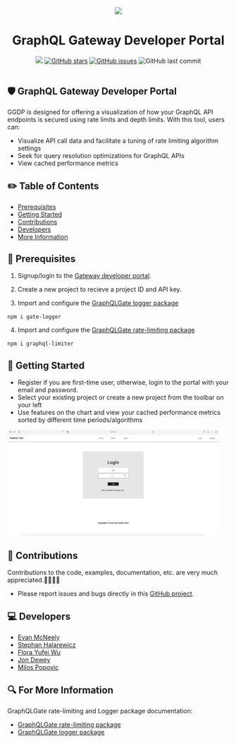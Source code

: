 <div align="center">
   <img width="50px" src="https://user-images.githubusercontent.com/89324687/182067950-54c00964-2be4-481a-976b-773d9112a4c0.png"/>
   <h1>GraphQL Gateway Developer Portal</h1>
   <a href="https://github.com/oslabs-beta/GraphQL-Gateway"><img src="https://img.shields.io/badge/license-MIT-blue"/></a> <a href="https://github.com/oslabs-beta/graphql-gateway/stargazers"><img alt="GitHub stars" src="https://img.shields.io/github/stars/oslabs-beta/graphql-gateway"></a> <a             href="https://github.com/oslabs-beta/Graphql-gateway/issues"><img alt="GitHub issues" src="https://img.shields.io/github/issues/oslabs-beta/graphql-gateway"></a> <img alt="GitHub last commit" src="https://img.shields.io/github/last-commit/oslabs-beta/graphql-gateway">
   <br />
   </div>
&nbsp;

## <a name=""></a> 🛡 GraphQL Gateway Developer Portal

GGDP is designed for offering a visualization of how your GraphQL API endpoints is secured using rate limits and depth limits. With this tool, users can:

-   Visualize API call data and facilitate a tuning of rate limiting algorithm settings
-   Seek for query resolution optimizations for GraphQL APIs
-   View cached performance metrics

## ✏️ Table of Contents

-   [Prerequisites](#prerequisites)
-   [Getting Started](#getting-started)
-   [Contributions](#contributions)
-   [Developers](#developers)
-   [More Information](#for-more-information)

## <a name="prerequisites"></a> 📖 Prerequisites

1. Signup/login to the [Gateway developer portal](graphqlgate.io).

2. Create a new project to recieve a project ID and API key.

3. Import and configure the [GraphQLGate logger package](https://www.npmjs.com/package/gate-logger)

```
npm i gate-logger
```

4. Import and configure the [GraphQLGate rate-limiting package](https://www.npmjs.com/package/graphql-limiter)

```
npm i graphql-limiter
```

## <a name="getting-started"></a>📍 Getting Started

-   Register if you are first-time user, otherwise, login to the portal with your email and password.
-   Select your existing project or create a new project from the toolbar on your left
-   Use features on the chart and view your cached performance metrics sorted by different time periods/algorithms

<div><img src='./public/login.GIF'></div>

## <a name="contributions"></a> 🧠 Contributions

Contributions to the code, examples, documentation, etc. are very much appreciated.🧑‍💻👩‍💻

-   Please report issues and bugs directly in this [GitHub project](https://github.com/oslabs-beta/GraphQL-Gateway/issues).

## <a name="developers"></a> 💻 Developers

-   [Evan McNeely](https://github.com/evanmcneely)
-   [Stephan Halarewicz](https://github.com/shalarewicz)
-   [Flora Yufei Wu](https://github.com/feiw101)
-   [Jon Dewey](https://github.com/donjewey)
-   [Milos Popovic](https://github.com/milos381)

## <a name="for-more-information"></a> 🔍 For More Information

GraphQLGate rate-limiting and Logger package documentation:

-   [GraphQLGate rate-limiting package](https://github.com/oslabs-beta/GraphQL-Gate)
-   [GraphQLGate logger package](https://github.com/oslabs-beta/Gate-Logger)
